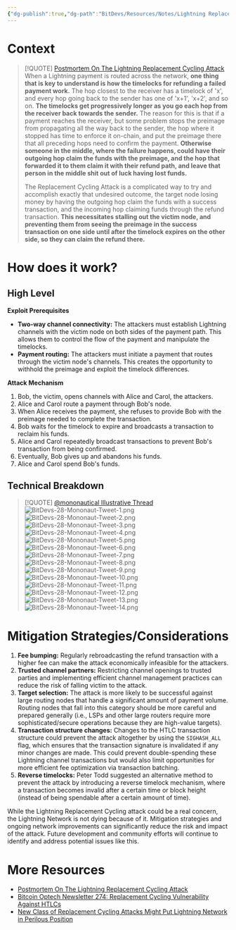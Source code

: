 ```yaml
---
{"dg-publish":true,"dg-path":"BitDevs/Resources/Notes/Lightning Replacement Cycling Attack.md","permalink":"/bit-devs/resources/notes/lightning-replacement-cycling-attack/","title":"Lightning Replacement Cycling Attack","tags":["bitdevs","bitcoin","socratic-28","lightning","vulnerability"],"noteIcon":"3","created":"2023-11-16T19:35:10.427-10:00","updated":"2023-11-19T22:55:11.949-10:00"}
---
```




# Context

> [!QUOTE] [Postmortem On The Lightning Replacement Cycling Attack](https://bitcoinmagazine.com/technical/postmortem-on-the-lightning-replacement-cycling-attack)
> When a Lightning payment is routed across the network, **one thing that is key to understand is how the timelocks for refunding a failed payment work.** The hop closest to the receiver has a timelock of 'x', and every hop going back to the sender has one of 'x+1', 'x+2', and so on. **The timelocks get progressively longer as you go each hop from the receiver back towards the sender.** The reason for this is that if a payment reaches the receiver, but some problem stops the preimage from propagating all the way back to the sender, the hop where it stopped has time to enforce it on-chain, and put the preimage there that all preceding hops need to confirm the payment. **Otherwise someone in the middle, where the failure happens, could have their outgoing hop claim the funds with the preimage, and the hop that forwarded it to them claim it with their refund path, and leave that person in the middle shit out of luck having lost funds.**
> 
> The Replacement Cycling Attack is a complicated way to try and accomplish exactly that undesired outcome, the target node losing money by having the outgoing hop claim the funds with a success transaction, and the incoming hop claiming funds through the refund transaction. **This necessitates stalling out the victim node, and preventing them from seeing the preimage in the success transaction on one side until after the timelock expires on the other side, so they can claim the refund there.**

# How does it work?

## High Level

**Exploit Prerequisites**

- **Two-way channel connectivity:** The attackers must establish Lightning channels with the victim node on both sides of the payment path. This allows them to control the flow of the payment and manipulate the timelocks.
- **Payment routing:** The attackers must initiate a payment that routes through the victim node's channels. This creates the opportunity to withhold the preimage and exploit the timelock differences.

**Attack Mechanism**

1. Bob, the victim, opens channels with Alice and Carol, the attackers.
2. Alice and Carol route a payment through Bob's node.
3. When Alice receives the payment, she refuses to provide Bob with the preimage needed to complete the transaction.
4. Bob waits for the timelock to expire and broadcasts a transaction to reclaim his funds.
5. Alice and Carol repeatedly broadcast transactions to prevent Bob's transaction from being confirmed.
6. Eventually, Bob gives up and abandons his funds.
7. Alice and Carol spend Bob's funds.

## Technical Breakdown

> [!QUOTE] [@mononautical Illustrative Thread](https://x.com/mononautical/status/1715736832950825224?s=52&t=fR1UfkkV0hfE5yaQW87bRg)
![BitDevs-28-Mononaut-Tweet-1.png](/img/user/para/artifacts/BitDevs-28-Mononaut-Tweet-1.png)
![BitDevs-28-Mononaut-Tweet-2.png](/img/user/para/artifacts/BitDevs-28-Mononaut-Tweet-2.png)
![BitDevs-28-Mononaut-Tweet-3.png](/img/user/para/artifacts/BitDevs-28-Mononaut-Tweet-3.png)
![BitDevs-28-Mononaut-Tweet-4.png](/img/user/para/artifacts/BitDevs-28-Mononaut-Tweet-4.png)
![BitDevs-28-Mononaut-Tweet-5.png](/img/user/para/artifacts/BitDevs-28-Mononaut-Tweet-5.png)
![BitDevs-28-Mononaut-Tweet-6.png](/img/user/para/artifacts/BitDevs-28-Mononaut-Tweet-6.png)
![BitDevs-28-Mononaut-Tweet-7.png](/img/user/para/artifacts/BitDevs-28-Mononaut-Tweet-7.png)
![BitDevs-28-Mononaut-Tweet-8.png](/img/user/para/artifacts/BitDevs-28-Mononaut-Tweet-8.png)
![BitDevs-28-Mononaut-Tweet-9.png](/img/user/para/artifacts/BitDevs-28-Mononaut-Tweet-9.png)
![BitDevs-28-Mononaut-Tweet-10.png](/img/user/para/artifacts/BitDevs-28-Mononaut-Tweet-10.png)
![BitDevs-28-Mononaut-Tweet-11.png](/img/user/para/artifacts/BitDevs-28-Mononaut-Tweet-11.png)
![BitDevs-28-Mononaut-Tweet-12.png](/img/user/para/artifacts/BitDevs-28-Mononaut-Tweet-12.png)
![BitDevs-28-Mononaut-Tweet-13.png](/img/user/para/artifacts/BitDevs-28-Mononaut-Tweet-13.png)
![BitDevs-28-Mononaut-Tweet-14.png](/img/user/para/artifacts/BitDevs-28-Mononaut-Tweet-14.png)

# Mitigation Strategies/Considerations

1. **Fee bumping:** Regularly rebroadcasting the refund transaction with a higher fee can make the attack economically infeasible for the attackers.
2. **Trusted channel partners:** Restricting channel openings to trusted parties and implementing efficient channel management practices can reduce the risk of falling victim to the attack.
3. **Target selection:** The attack is more likely to be successful against large routing nodes that handle a significant amount of payment volume. Routing nodes that fall into this category should be more careful and prepared generally (i.e., LSPs and other large routers require more sophisticated/secure operations because they are high-value targets).
4. **Transaction structure changes:** Changes to the HTLC transaction structure could prevent the attack altogether by using the `SIGHASH_ALL` flag, which ensures that the transaction signature is invalidated if any minor changes are made. This could prevent double-spending these Lightning channel transactions but would also limit opportunities for more efficient fee optimization via transaction batching.
5. **Reverse timelocks:** Peter Todd suggested an alternative method to prevent the attack by introducing a reverse timelock mechanism, where a transaction becomes invalid after a certain time or block height (instead of being spendable after a certain amount of time).

While the Lightning Replacement Cycling attack could be a real concern, the Lightning Network is not dying because of it. Mitigation strategies and ongoing network improvements can significantly reduce the risk and impact of the attack. Future development and community efforts will continue to identify and address potential issues like this.

# More Resources

- [Postmortem On The Lightning Replacement Cycling Attack](https://bitcoinmagazine.com/technical/postmortem-on-the-lightning-replacement-cycling-attack) 
- [Bitcoin Optech Newsletter 274: Replacement Cycling Vulnerability Against HTLCs](https://bitcoinops.org/en/newsletters/2023/10/25/?ref=nobsbitcoin.com#replacement-cycling-vulnerability-against-htlcs) 
- [New Class of Replacement Cycling Attacks Might Put Lightning Network in Perilous Position](https://www.nobsbitcoin.com/major-lightning-vulnerability-concern-leaves-the-network-in-hard-dillema/)